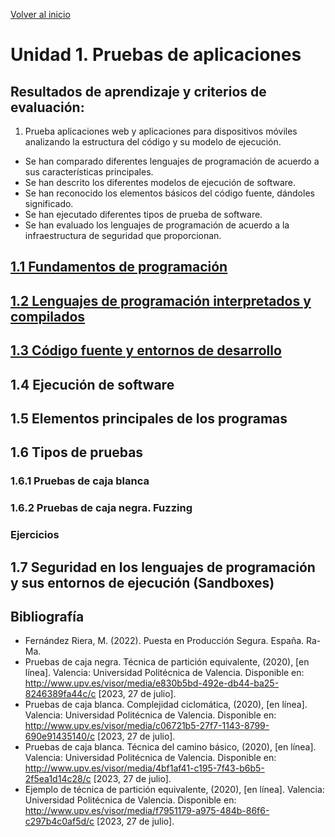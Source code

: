 [Volver al inicio](../Readme.md)
# Unidad 1. Pruebas de aplicaciones
## Resultados de aprendizaje y criterios de evaluación:
1. Prueba aplicaciones web y aplicaciones para dispositivos móviles analizando la estructura del código y su modelo de ejecución.
- Se han comparado diferentes lenguajes de programación de acuerdo a sus características principales.
- Se han descrito los diferentes modelos de ejecución de software.
- Se han reconocido los elementos básicos del código fuente, dándoles significado.
- Se han ejecutado diferentes tipos de prueba de software.
- Se han evaluado los lenguajes de programación de acuerdo a la infraestructura de seguridad que proporcionan.

## [1.1 Fundamentos de programación](fundamentos/Readme.md)
## [1.2 Lenguajes de programación interpretados y compilados](lenguajes/Readme.md)
## [1.3 Código fuente y entornos de desarrollo](codfuente/Readme.md)
## 1.4 Ejecución de software
## 1.5 Elementos principales de los programas
## 1.6 Tipos de pruebas
### 1.6.1 Pruebas de caja blanca
### 1.6.2 Pruebas de caja negra. Fuzzing
### Ejercicios
## 1.7 Seguridad en los lenguajes de programación y sus entornos de ejecución (Sandboxes)
## Bibliografía
- Fernández Riera, M. (2022). Puesta en Producción Segura. España. Ra-Ma.
- Pruebas de caja negra. Técnica de partición equivalente, (2020), [en línea]. Valencia: Universidad Politécnica de Valencia. Disponible en: http://www.upv.es/visor/media/e830b5bd-492e-db44-ba25-8246389fa44c/c [2023, 27 de julio].
- Pruebas de caja blanca. Complejidad ciclomática, (2020), [en línea]. Valencia: Universidad Politécnica de Valencia. Disponible en: http://www.upv.es/visor/media/c06721b5-27f7-1143-8799-690e91435140/c [2023, 27 de julio].
- Pruebas de caja blanca. Técnica del camino básico, (2020), [en línea]. Valencia: Universidad Politécnica de Valencia. Disponible en: http://www.upv.es/visor/media/4bf1af41-c195-7f43-b6b5-2f5ea1d14c28/c [2023, 27 de julio].
- Ejemplo de técnica de partición equivalente, (2020), [en línea]. Valencia: Universidad Politécnica de Valencia. Disponible en: http://www.upv.es/visor/media/f7951179-a975-484b-86f6-c297b4c0af5d/c [2023, 27 de julio].